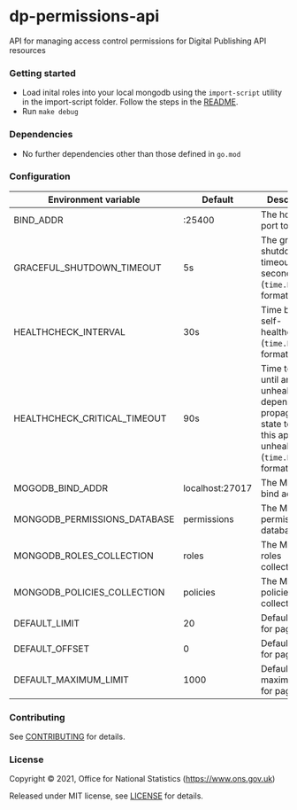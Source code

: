 dp-permissions-api
================
API for managing access control permissions for Digital Publishing API resources

### Getting started

* Load inital roles into your local mongodb using the `import-script` utility in the import-script folder. Follow the steps in the [README](./import-script/README.md).
* Run `make debug`

### Dependencies

* No further dependencies other than those defined in `go.mod`

### Configuration

| Environment variable              | Default   | Description
| ----------------------------      | --------- | -----------
| BIND_ADDR                         | :25400    | The host and port to bind to
| GRACEFUL_SHUTDOWN_TIMEOUT         | 5s        | The graceful shutdown timeout in seconds (`time.Duration` format)
| HEALTHCHECK_INTERVAL              | 30s       | Time between self-healthchecks (`time.Duration` format)
| HEALTHCHECK_CRITICAL_TIMEOUT      | 90s       | Time to wait until an unhealthy dependent propagates its state to make this app unhealthy (`time.Duration` format)
| MOGODB_BIND_ADDR                  | localhost:27017 | The MongoDB bind address
| MONGODB_PERMISSIONS_DATABASE      | permissions     | The MongoDB permissions database
| MONGODB_ROLES_COLLECTION          | roles     | The MongoDB roles collection
| MONGODB_POLICIES_COLLECTION       | policies  | The MongoDB policies collection
| DEFAULT_LIMIT                     | 20        | Default limit for pagination
| DEFAULT_OFFSET                    | 0         | Default offset for pagination
| DEFAULT_MAXIMUM_LIMIT             | 1000      | Default maximum limit for pagination

### Contributing

See [CONTRIBUTING](CONTRIBUTING.md) for details.

### License

Copyright © 2021, Office for National Statistics (https://www.ons.gov.uk)

Released under MIT license, see [LICENSE](LICENSE.md) for details.

